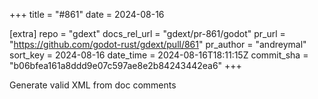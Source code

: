 +++
title = "#861"
date = 2024-08-16

[extra]
repo = "gdext"
docs_rel_url = "gdext/pr-861/godot"
pr_url = "https://github.com/godot-rust/gdext/pull/861"
pr_author = "andreymal"
sort_key = 2024-08-16
date_time = 2024-08-16T18:11:15Z
commit_sha = "b06bfea161a8ddd9e07c597ae8e2b84243442ea6"
+++

Generate valid XML from doc comments
